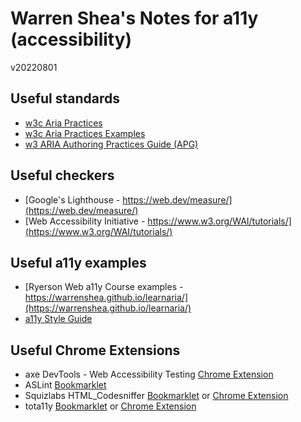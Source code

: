 # Warren Shea's Notes for a11y (accessibility)
v20220801

## Useful standards
* [w3c Aria Practices](https://w3c.github.io/aria-practices/)
* [w3c Aria Practices Examples](https://w3c.github.io/aria-practices/examples/combobox/combobox-select-only.html)
* [w3 ARIA Authoring Practices Guide (APG)](https://www.w3.org/WAI/ARIA/apg/patterns/)

## Useful checkers
* [Google's Lighthouse - https://web.dev/measure/](https://web.dev/measure/)
* [Web Accessibility Initiative - https://www.w3.org/WAI/tutorials/](https://www.w3.org/WAI/tutorials/)

## Useful a11y examples
* [Ryerson Web a11y Course examples - https://warrenshea.github.io/learnaria/](https://warrenshea.github.io/learnaria/)
* [a11y Style Guide](https://a11y-style-guide.com/style-guide/section-navigation.html#kssref-navigation-accordion)

## Useful Chrome Extensions
* axe DevTools - Web Accessibility Testing [Chrome Extension](https://chrome.google.com/webstore/detail/axe-devtools-web-accessib/lhdoppojpmngadmnindnejefpokejbdd)
* ASLint [Bookmarklet](https://aslint.org/)
* Squizlabs HTML_Codesniffer [Bookmarklet](https://squizlabs.github.io/HTML_CodeSniffer/) or [Chrome Extension](https://chrome.google.com/webstore/detail/htmlcodesniffer-extension/lbdmdmikomieilpnlihfhianednecpcl)
* tota11y [Bookmarklet](https://khan.github.io/tota11y/) or [Chrome Extension](https://chrome.google.com/webstore/detail/tota11y-for-chrome/nkghaekndgmonifcpfgjmpfjlhnmflhp?hl=en)